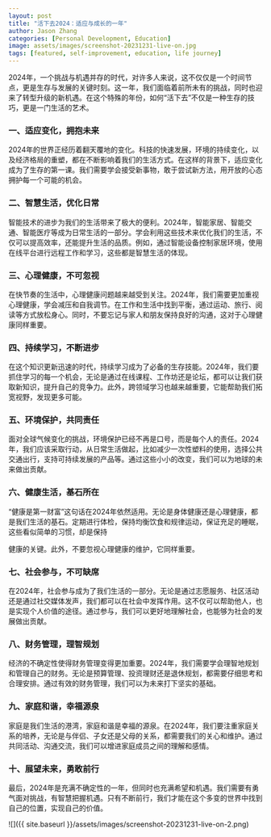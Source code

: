```yaml
---
layout: post
title: "活下去2024：适应与成长的一年"
author: Jason Zhang
categories: [Personal Development, Education]
image: assets/images/screenshot-20231231-live-on.jpg
tags: [featured, self-improvement, education, life journey]
---
```


2024年，一个挑战与机遇并存的时代，对许多人来说，这不仅仅是一个时间节点，更是生存与发展的关键时刻。这一年，我们面临着前所未有的挑战，同时也迎来了转型升级的新机遇。在这个特殊的年份，如何“活下去”不仅是一种生存的技巧，更是一门生活的艺术。

### 一、适应变化，拥抱未来

2024年的世界正经历着翻天覆地的变化。科技的快速发展，环境的持续变化，以及经济格局的重塑，都在不断影响着我们的生活方式。在这样的背景下，适应变化成为了生存的第一课。我们需要学会接受新事物，敢于尝试新方法，用开放的心态拥护每一个可能的机会。

### 二、智慧生活，优化日常

智能技术的进步为我们的生活带来了极大的便利。2024年，智能家居、智能交通、智能医疗等成为日常生活的一部分。学会利用这些技术来优化我们的生活，不仅可以提高效率，还能提升生活的品质。例如，通过智能设备控制家居环境，使用在线平台进行远程工作和学习，这些都是智慧生活的体现。

### 三、心理健康，不可忽视

在快节奏的生活中，心理健康问题越来越受到关注。2024年，我们需要更加重视心理健康，学会减压和自我调节。在工作和生活中找到平衡，通过运动、旅行、阅读等方式放松身心。同时，不要忘记与家人和朋友保持良好的沟通，这对于心理健康同样重要。

### 四、持续学习，不断进步

在这个知识更新迅速的时代，持续学习成为了必备的生存技能。2024年，我们要抓住学习的每一个机会，无论是通过在线课程、工作坊还是论坛，都可以让我们获取新知识，提升自己的竞争力。此外，跨领域学习也越来越重要，它能帮助我们拓宽视野，发现更多可能。

### 五、环境保护，共同责任

面对全球气候变化的挑战，环境保护已经不再是口号，而是每个人的责任。2024年，我们应该采取行动，从日常生活做起，比如减少一次性塑料的使用，选择公共交通出行，支持可持续发展的产品等。通过这些小小的改变，我们可以为地球的未来做出贡献。

### 六、健康生活，基石所在

“健康是第一财富”这句话在2024年依然适用。无论是身体健康还是心理健康，都是我们生活的基石。定期进行体检，保持均衡饮食和规律运动，保证充足的睡眠，这些看似简单的习惯，却是保持

健康的关键。此外，不要忽视心理健康的维护，它同样重要。

### 七、社会参与，不可缺席

在2024年，社会参与成为了我们生活的一部分。无论是通过志愿服务、社区活动还是通过社交媒体发声，我们都可以在社会中发挥作用。这不仅可以帮助他人，也是实现个人价值的途径。通过参与，我们可以更好地理解社会，也能够为社会的发展做出贡献。

### 八、财务管理，理智规划

经济的不确定性使得财务管理变得更加重要。2024年，我们需要学会理智地规划和管理自己的财务。无论是预算管理、投资理财还是退休规划，都需要仔细思考和合理安排。通过有效的财务管理，我们可以为未来打下坚实的基础。

### 九、家庭和谐，幸福源泉

家庭是我们生活的港湾，家庭和谐是幸福的源泉。在2024年，我们要注重家庭关系的培养，无论是与伴侣、子女还是父母的关系，都需要我们的关心和维护。通过共同活动、沟通交流，我们可以增进家庭成员之间的理解和感情。

### 十、展望未来，勇敢前行

最后，2024年是充满不确定性的一年，但同时也充满希望和机遇。我们需要有勇气面对挑战，有智慧把握机遇。只有不断前行，我们才能在这个多变的世界中找到自己的位置，实现自己的价值。

![]({{ site.baseurl }}/assets/images/screenshot-20231231-live-on-2.png)